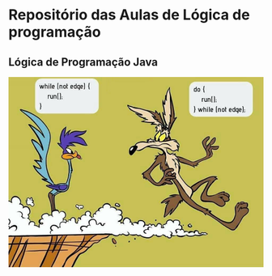 # Repositório das Aulas de Lógica de programação
## Lógica de Programação Java


![while-dowhile](https://github.com/Tarciso562/Logica/blob/master/while-dowhile.jpg)
